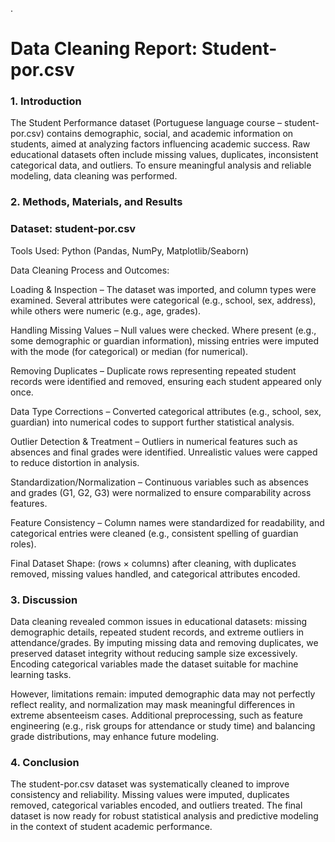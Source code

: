 .

# Data Cleaning Report: Student-por.csv
### 1. Introduction

The Student Performance dataset (Portuguese language course – student-por.csv) contains demographic, social, and academic information on students, aimed at analyzing factors influencing academic success. Raw educational datasets often include missing values, duplicates, inconsistent categorical data, and outliers. To ensure meaningful analysis and reliable modeling, data cleaning was performed.

### 2. Methods, Materials, and Results

### Dataset: student-por.csv
Tools Used: Python (Pandas, NumPy, Matplotlib/Seaborn)

Data Cleaning Process and Outcomes:

Loading & Inspection – The dataset was imported, and column types were examined. Several attributes were categorical (e.g., school, sex, address), while others were numeric (e.g., age, grades).

Handling Missing Values – Null values were checked. Where present (e.g., some demographic or guardian information), missing entries were imputed with the mode (for categorical) or median (for numerical).

Removing Duplicates – Duplicate rows representing repeated student records were identified and removed, ensuring each student appeared only once.

Data Type Corrections – Converted categorical attributes (e.g., school, sex, guardian) into numerical codes to support further statistical analysis.

Outlier Detection & Treatment – Outliers in numerical features such as absences and final grades were identified. Unrealistic values were capped to reduce distortion in analysis.

Standardization/Normalization – Continuous variables such as absences and grades (G1, G2, G3) were normalized to ensure comparability across features.

Feature Consistency – Column names were standardized for readability, and categorical entries were cleaned (e.g., consistent spelling of guardian roles).

Final Dataset Shape: (rows × columns) after cleaning, with duplicates removed, missing values handled, and categorical attributes encoded.

### 3. Discussion

Data cleaning revealed common issues in educational datasets: missing demographic details, repeated student records, and extreme outliers in attendance/grades. By imputing missing data and removing duplicates, we preserved dataset integrity without reducing sample size excessively. Encoding categorical variables made the dataset suitable for machine learning tasks.

However, limitations remain: imputed demographic data may not perfectly reflect reality, and normalization may mask meaningful differences in extreme absenteeism cases. Additional preprocessing, such as feature engineering (e.g., risk groups for attendance or study time) and balancing grade distributions, may enhance future modeling.

### 4. Conclusion


The student-por.csv dataset was systematically cleaned to improve consistency and reliability. Missing values were imputed, duplicates removed, categorical variables encoded, and outliers treated. The final dataset is now ready for robust statistical analysis and predictive modeling in the context of student academic performance.
